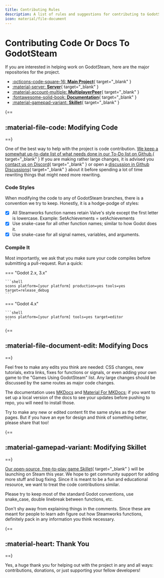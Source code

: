 ```yaml
---
title: Contributing Rules
description: A list of rules and suggestions for contributing to GodotSteam
icon: material/file-document
---
```


# Contributing Code Or Docs To GodotSteam

If you are interested in helping work on GodotSteam, here are the  major repositories for the project.

<div class="grid cards contribute" markdown>

- [:octicons-code-square-16: __Main Project__](https://github.com/GodotSteam/GodotSteam/){ target="\_blank" }
- [:material-server: __Server__](https://github.com/GodotSteam/GodotSteam-Server/){ target="\_blank" }
- [:material-account-multiple: __MultiplayerPeer__](https://github.com/GodotSteam/MultiplayerPeer/){ target="\_blank" }
- [:fontawesome-solid-book: __Documentation__](https://github.com/GodotSteam/GodotSteam-Docs/){ target="\_blank" }
- [:material-gamepad-variant: __Skillet__](https://github.com/GodotSteam/Skillet){ target="\_blank" }

</div>

{==
## :material-file-code: Modifying Code
==}

One of the best way to help with the project is code contribution.  [We keep a somewhat up-to-date list of what needs done in our To-Do list on Github.](https://github.com/orgs/GodotSteam/projects/3){ target="\_blank" } If you are making rather large changes, it is advised you [contact us on Discord](https://discord.gg/SJRSq6K){ target="\_blank" } or open a [discussion in Github Discussions](https://github.com/GodotSteam/GodotSteam/discussions){ target="\_blank" } about it before spending a lot of time rewriting things that might need more rewriting.

### Code Styles

When modifying the code to any of GodotSteam branches, there is a convention we try to keep. Honestly, it is a hodge-podge of styles:

- [x] All Steamworks function names retain Valve's style except the first letter is lowercase. Example: SetAchievements = setAchievements
- [x] Use snake-case for all other function names; similar to how Godot does it.
- [x] Use snake-case for all signal names, variables, and arguments.

### Compile It

Most importantly, we ask that you make sure your code compiles before submitting a pull-request. Run a quick:

=== "Godot 2.x, 3.x"

	```shell
	scons platform=[your platform] production=yes tools=yes target=release_debug
	```
	
=== "Godot 4.x"

	```shell
	scons platform=[your platform] tools=yes target=editor
	```

{==
## :material-file-document-edit: Modifying Docs
==}

Feel free to make any edits you think are needed: CSS changes, new tutorials, extra links, fixes for functions or signals, or even adding your own game to the "Games Using GodotSteam" list.  Any large changes should be discussed by the same routes as major code changes.

The documentation uses [MKDocs](https://www.mkdocs.org/) and [Material For MKDocs](https://squidfunk.github.io/mkdocs-material/); if you want to set up a local version of the docs to see your updates before pushing to repo, you will need to install those.

Try to make any new or edited content fit the same styles as the other pages. But if you have an eye for design and think of something better, please share that too!

{==
## :material-gamepad-variant: Modifying Skillet
==}

[Our open-source, free-to-play game Skillet](https://store.steampowered.com/app/3013040/Skillet/){ target="\_blank" } will be launching on Steam this year.  We hope to get community support for adding more stuff and bug fixing.  Since it is meant to be a fun and educational resource, we want to treat the code contributions similar.

Please try to keep most of the standard Godot conventions, use snake_case, double linebreak between functions, etc.

Don't shy away from explaining things in the comments. Since these are meant for people to learn adn figure out how Steamworks functions, definitely pack in any information you think necessary.

{==
## :material-heart: Thank You
==}

Yes, a huge thank you for helping out with the project in any and all ways: contributions, donations, or just supporting your fellow developers!